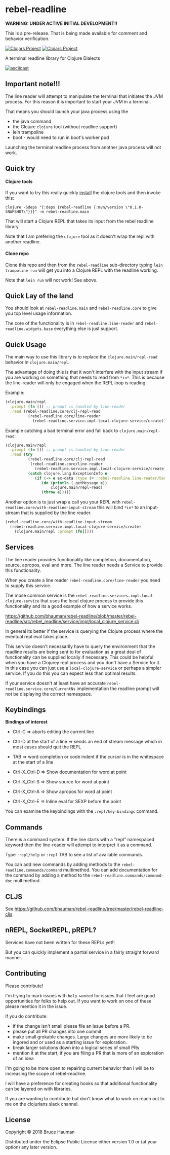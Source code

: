 # rebel-readline

**WARNING: UNDER ACTIVE INITIAL DEVELOPMENT!!**

This is a pre-release. That is being made available for comment and behavior verification.

[![Clojars Project](https://img.shields.io/clojars/v/rebel-readline.svg)](https://clojars.org/rebel-readline)
[![Clojars Project](https://img.shields.io/clojars/v/rebel-readline-cljs.svg)](https://clojars.org/rebel-readline-cljs)

A terminal readline library for Clojure Dialects

[![asciicast](https://asciinema.org/a/160597.png)](https://asciinema.org/a/160597)

## Important note!!! 

The line reader will attempt to manipulate the terminal that initiates
the JVM process. For this reason it is important to start your JVM in
a terminal.

That means you should launch your java process using the

 * the java command
 * the Clojure `clojure` tool (without readline support)
 * lein trampoline 
 * boot - would need to run in boot's worker pod

Launching the terminal readline process from another java process will not work.

## Quick try

#### Clojure tools

If you want to try this really quickly
[install](https://clojure.org/guides/getting_started) the clojure
tools and then invoke this:

`clojure -Sdeps "{:deps {rebel-readline {:mvn/version \"0.1.0-SNAPSHOT\"}}}" -m rebel-readline.main`

That will start a Clojure REPL that takes its input from the rebel readline library.

Note that I am prefering the `clojure` tool as it doesn't wrap the
repl with another readline.

#### Clone repo

Clone this repo and then from the `rebel-readline` sub-directory typing 
`lein trampoline run` will get you into a Clojure REPL with the readline working.

Note that `lein run` will not work! See above.

## Quick Lay of the land

You should look at `rebel-readline.main` and `rebel-readline.core`
to give you top level usage information.

The core of the functionality is in `rebel-readline.line-reader` and
`rebel-readline.widgets.base` everything else is just support.

## Quick Usage

The main way to use this library is to replace the
`clojure.main/repl-read` behavior in `clojure.main/repl`. 

The advantage of doing this is that it won't interfere with the input
stream if you are working on something that needs to read from
`*in*`. This is because the line-reader will only be engaged when the
REPL loop is reading.

Example:

```clojure
(clojure.main/repl
  :prompt (fn []) ;; prompt is handled by line-reader
  :read (rebel-readline.core/clj-repl-read
          (rebel-readline.core/line-reader
            (rebel-readline.service.impl.local-clojure-service/create))))
```

Example catching a bad terminal error and fall back to `clojure.main/repl-read`:

```clojure
(clojure.main/repl
  :prompt (fn []) ;; prompt is handled by line-reader
  :read (try
          (rebel-readline.core/clj-repl-read
           (rebel-readline.core/line-reader
             (rebel-readline.service.impl.local-clojure-service/create)))
          (catch clojure.lang.ExceptionInfo e
             (if (-> e ex-data :type (= :rebel-readline.line-reader/bad-terminal))
                (do (println (.getMessage e))
                    clojure.main/repl-read)
                (throw e)))))
```

Another option is to just wrap a call you your REPL with
`rebel-readline.core/with-readline-input-stream` this will bind `*in*`
to an input-stream that is supplied by the line reader.

```clojure
(rebel-readline.core/with-readline-input-stream 
  (rebel-readline.service.impl.local-clojure-service/create)
    (clojure.main/repl :prompt (fn[])))
```

## Services

The line reader provides functionality like completion, documentation,
source, apropos, eval and more. The line reader needs a Service to
provide this functionality.

When you create a line reader `rebel-readline.core/line-reader`
you need to supply this service.

The mose common service is the
`rebel-readline.services.impl.local-clojure-service` that uses the
local clojure process to provide this functionality and its a good
example of how a service works.

https://github.com/bhauman/rebel-readline/blob/master/rebel-readline/src/rebel_readline/service/impl/local_clojure_service.clj

In general its better if the service is querying the Clojure process
where the eventual repl eval takes place.

This service doesn't necessarily have to query the environment that
the readline results are being sent to for evaluation as a great deal
of functionality can be supplied locally if necessary. This could be
helpful when you have a Clojurey repl process and you don't have a
Service for it. In this case you can just use a
`local-clojure-service` or perhaps a simpler service. If you do this
you can expect less than optimal results.

If your service doesn't at least have an accurate
`rebel-readline.service.core/CurrentNs` implementation the readline
prompt will not be displaying the correct namespace.

## Keybindings

**Bindings of interest**

* Ctrl-C => aborts editing the current line
* Ctrl-D at the start of a line => sends an end of stream message
  which in most cases should quit the REPL

* TAB => word completion or code indent if the cursor is in the whitespace at the
  start of a line
* Ctrl-X_Ctrl-D => Show documentation for word at point
* Ctrl-X_Ctrl-S => Show source for word at point
* Ctrl-X_Ctrl-A => Show apropos for word at point
* Ctrl-X_Ctrl-E => Inline eval for SEXP before the point

You can examine the keybindings with the `:repl/key-bindings` command.

## Commands

There is a command system. If the line starts with a "repl" namespaced
keyword then the line-reader will attempt to interpret it as a command.

Type `:repl/help` or `:repl` TAB to see a list of available commands.

You can add new commands by adding methods to the
`rebel-readline.commands/command` multimethod. You can add
documentation for the command by adding a method to the
`rebel-readline.commands/command-doc` multimethod.

## CLJS

See https://github.com/bhauman/rebel-readline/tree/master/rebel-readline-cljs

## nREPL, SocketREPL, pREPL?

Services have not been written for these REPLs yet!!

But you can quickly implement a partial service in a fairly straight
forward manner.

## Contributing

Please contribute!

I'm trying to mark issues with `help wanted` for issues that I feel
are good opportunities for folks to help out. If you want to work on
one of these please mention it in the issue.

If you do contribute:

* if the change isn't small please file an issue before a PR.
* please put all PR changes into one commit
* make small grokable changes. Large changes are more likely to be
  ingored and or used as a starting issue for exploration.
* break larger solutions down into a logical series of small PRs
* mention it at the start, if you are filing a PR that is more of an
  exploration of an idea

I'm going to be more open to repairing current behavior than I will be
to increasing the scope of rebel-readline.

I will have a preference for creating hooks so that additional functionality
can be layered on with libraries.

If you are wanting to contribute but don't know what to work on reach
out to me on the clojurians slack channel.

## License

Copyright © 2018 Bruce Hauman

Distributed under the Eclipse Public License either version 1.0 or (at
your option) any later version.
